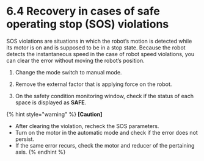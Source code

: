 ﻿# 6.4	Recovery in cases of safe operating stop (SOS) violations

SOS violations are situations in which the robot’s motion is detected while its motor is on and is supposed to be in a stop state. Because the robot detects the instantaneous speed in the case of robot speed violations, you can clear the error without moving the robot’s position.

1.  Change the mode switch to manual mode.


2.  Remove the external factor that is applying force on the robot.


3.  On the safety condition monitoring window, check if the status of each space is displayed as **SAFE**.


{% hint style="warning" %}
**[Caution]**

* After clearing the violation, recheck the SOS parameters.
* Turn on the motor in the automatic mode and check if the error does not persist.
* If the same error recurs, check the motor and reducer of the pertaining axis.
{% endhint %}
